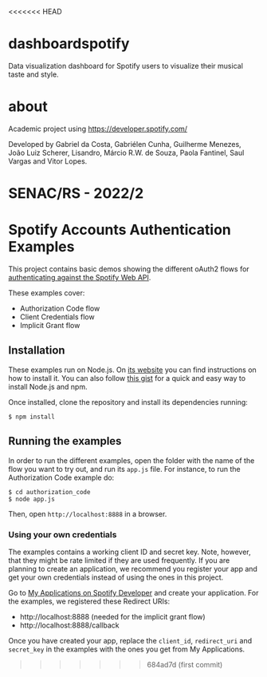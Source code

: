 <<<<<<< HEAD
# dashboardspotify
Data visualization dashboard for Spotify users to visualize their musical taste and style.

# about
Academic project using https://developer.spotify.com/

Developed by Gabriel da Costa, Gabriélen Cunha, Guilherme Menezes, João Luiz Scherer, Lisandro, Márcio R.W. de Souza, Paola Fantinel, Saul Vargas and Vitor Lopes.

SENAC/RS - 2022/2
=======
# Spotify Accounts Authentication Examples

This project contains basic demos showing the different oAuth2 flows for [authenticating against the Spotify Web API](https://developer.spotify.com/spotify-web-api/authorization-guide/).

These examples cover:

* Authorization Code flow
* Client Credentials flow
* Implicit Grant flow

## Installation

These examples run on Node.js. On [its website](http://www.nodejs.org/download/) you can find instructions on how to install it. You can also follow [this gist](https://gist.github.com/isaacs/579814) for a quick and easy way to install Node.js and npm.

Once installed, clone the repository and install its dependencies running:

    $ npm install

## Running the examples
In order to run the different examples, open the folder with the name of the flow you want to try out, and run its `app.js` file. For instance, to run the Authorization Code example do:

    $ cd authorization_code
    $ node app.js

Then, open `http://localhost:8888` in a browser.

### Using your own credentials
The examples contains a working client ID and secret key. Note, however, that they might be rate limited if they are used frequently. If you are planning to create an application, we recommend you register your app and get your own credentials instead of using the ones in this project.

Go to [My Applications on Spotify Developer](https://developer.spotify.com/my-applications) and create your application. For the examples, we registered these Redirect URIs:

* http://localhost:8888 (needed for the implicit grant flow)
* http://localhost:8888/callback

Once you have created your app, replace the `client_id`, `redirect_uri` and `secret_key` in the examples with the ones you get from My Applications.

>>>>>>> 684ad7d (first commit)
